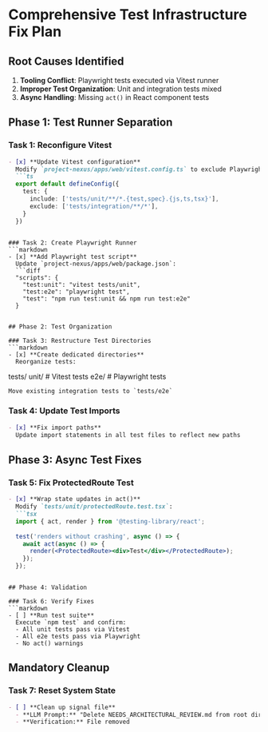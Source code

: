 # Comprehensive Test Infrastructure Fix Plan

## Root Causes Identified
1. **Tooling Conflict**: Playwright tests executed via Vitest runner
2. **Improper Test Organization**: Unit and integration tests mixed
3. **Async Handling**: Missing `act()` in React component tests

## Phase 1: Test Runner Separation

### Task 1: Reconfigure Vitest
```markdown
- [x] **Update Vitest configuration**
  Modify `project-nexus/apps/web/vitest.config.ts` to exclude Playwright tests:
  ```ts
  export default defineConfig({
    test: {
      include: ['tests/unit/**/*.{test,spec}.{js,ts,tsx}'],
      exclude: ['tests/integration/**/*'],
    }
  })
  ```
```

### Task 2: Create Playwright Runner
```markdown
- [x] **Add Playwright test script**
  Update `project-nexus/apps/web/package.json`:
  ```diff
  "scripts": {
    "test:unit": "vitest tests/unit",
    "test:e2e": "playwright test",
    "test": "npm run test:unit && npm run test:e2e"
  }
  ```
```

## Phase 2: Test Organization

### Task 3: Restructure Test Directories
```markdown
- [x] **Create dedicated directories**
  Reorganize tests:
  ```
  tests/
    unit/       # Vitest tests
    e2e/        # Playwright tests
  ```
  Move existing integration tests to `tests/e2e`
```

### Task 4: Update Test Imports
```markdown
- [x] **Fix import paths**
  Update import statements in all test files to reflect new paths
```

## Phase 3: Async Test Fixes

### Task 5: Fix ProtectedRoute Test
```markdown
- [x] **Wrap state updates in act()**
  Modify `tests/unit/protectedRoute.test.tsx`:
  ```tsx
  import { act, render } from '@testing-library/react';
  
  test('renders without crashing', async () => {
    await act(async () => {
      render(<ProtectedRoute><div>Test</div></ProtectedRoute>);
    });
  });
  ```
```

## Phase 4: Validation

### Task 6: Verify Fixes
```markdown
- [ ] **Run test suite**  
  Execute `npm test` and confirm:
  - All unit tests pass via Vitest
  - All e2e tests pass via Playwright
  - No act() warnings
```

## Mandatory Cleanup

### Task 7: Reset System State
```markdown
- [ ] **Clean up signal file**  
  - **LLM Prompt:** "Delete NEEDS_ARCHITECTURAL_REVIEW.md from root directory"
  - **Verification:** File removed